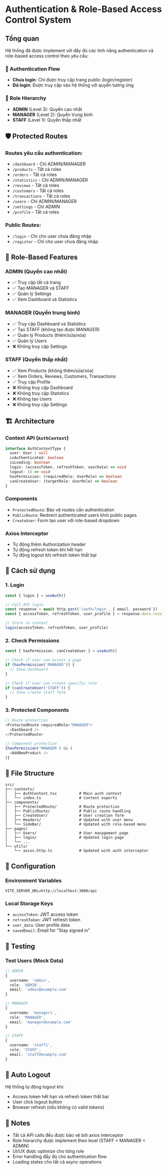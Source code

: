 # Authentication & Role-Based Access Control System

## Tổng quan

Hệ thống đã được implement với đầy đủ các tính năng authentication và role-based access control theo yêu cầu:

### 🔐 Authentication Flow
- **Chưa login**: Chỉ được truy cập trang public (login/register)
- **Đã login**: Được truy cập vào hệ thống với quyền tương ứng

### 👥 Role Hierarchy
- **ADMIN** (Level 3): Quyền cao nhất
- **MANAGER** (Level 2): Quyền trung bình  
- **STAFF** (Level 1): Quyền thấp nhất

## 🛡️ Protected Routes

### Routes yêu cầu authentication:
- `/dashboard` - Chỉ ADMIN/MANAGER
- `/products` - Tất cả roles
- `/orders` - Tất cả roles
- `/statistics` - Chỉ ADMIN/MANAGER
- `/reviews` - Tất cả roles
- `/customers` - Tất cả roles
- `/transactions` - Tất cả roles
- `/users` - Chỉ ADMIN/MANAGER
- `/settings` - Chỉ ADMIN
- `/profile` - Tất cả roles

### Public Routes:
- `/login` - Chỉ cho user chưa đăng nhập
- `/register` - Chỉ cho user chưa đăng nhập

## 🎯 Role-Based Features

### ADMIN (Quyền cao nhất)
- ✅ Truy cập tất cả trang
- ✅ Tạo MANAGER và STAFF
- ✅ Quản lý Settings
- ✅ Xem Dashboard và Statistics

### MANAGER (Quyền trung bình)
- ✅ Truy cập Dashboard và Statistics
- ✅ Tạo STAFF (không tạo được MANAGER)
- ✅ Quản lý Products (thêm/sửa/xóa)
- ✅ Quản lý Users
- ❌ Không truy cập Settings

### STAFF (Quyền thấp nhất)
- ✅ Xem Products (không thêm/sửa/xóa)
- ✅ Xem Orders, Reviews, Customers, Transactions
- ✅ Truy cập Profile
- ❌ Không truy cập Dashboard
- ❌ Không truy cập Statistics
- ❌ Không tạo Users
- ❌ Không truy cập Settings

## 🏗️ Architecture

### Context API (`AuthContext`)
```typescript
interface AuthContextType {
  user: User | null
  isAuthenticated: boolean
  isLoading: boolean
  login: (accessToken, refreshToken, userData) => void
  logout: () => void
  hasPermission: (requiredRole: UserRole) => boolean
  canCreateUser: (targetRole: UserRole) => boolean
}
```

### Components
- `ProtectedRoute`: Bảo vệ routes cần authentication
- `PublicRoute`: Redirect authenticated users khỏi public pages
- `CreateUser`: Form tạo user với role-based dropdown

### Axios Interceptor
- Tự động thêm Authorization header
- Tự động refresh token khi hết hạn
- Tự động logout khi refresh token thất bại

## 🚀 Cách sử dụng

### 1. Login
```typescript
const { login } = useAuth()

// Call API login
const response = await http.post('/auth/login', { email, password })
const { accessToken, refreshToken, user_profile } = response.data.result

// Store in context
login(accessToken, refreshToken, user_profile)
```

### 2. Check Permissions
```typescript
const { hasPermission, canCreateUser } = useAuth()

// Check if user can access a page
if (hasPermission('MANAGER')) {
  // Show dashboard
}

// Check if user can create specific role
if (canCreateUser('STAFF')) {
  // Show create staff form
}
```

### 3. Protected Components
```typescript
// Route protection
<ProtectedRoute requiredRole="MANAGER">
  <Dashboard />
</ProtectedRoute>

// Component protection
{hasPermission('MANAGER') && (
  <AddNewProduct />
)}
```

## 📁 File Structure

```
src/
├── contexts/
│   ├── AuthContext.tsx          # Main auth context
│   └── index.ts                 # Context exports
├── components/
│   ├── ProtectedRoute/          # Route protection
│   ├── PublicRoute/             # Public route handling
│   ├── CreateUser/              # User creation form
│   ├── Headers/                 # Updated with user menu
│   └── SideBar/                 # Updated with role-based menu
├── pages/
│   ├── Users/                   # User management page
│   ├── login/                   # Updated login page
│   └── ...
└── utils/
    └── axios.http.ts            # Updated with auth interceptor
```

## 🔧 Configuration

### Environment Variables
```env
VITE_SERVER_URL=http://localhost:3000/api
```

### Local Storage Keys
- `accessToken`: JWT access token
- `refreshToken`: JWT refresh token  
- `user_data`: User profile data
- `savedEmail`: Email for "Stay signed in"

## 🧪 Testing

### Test Users (Mock Data)
```typescript
// ADMIN
{
  username: 'admin',
  role: 'ADMIN',
  email: 'admin@example.com'
}

// MANAGER  
{
  username: 'manager1',
  role: 'MANAGER', 
  email: 'manager@example.com'
}

// STAFF
{
  username: 'staff1',
  role: 'STAFF',
  email: 'staff@example.com'
}
```

## 🔄 Auto Logout

Hệ thống tự động logout khi:
- Access token hết hạn và refresh token thất bại
- User click logout button
- Browser refresh (nếu không có valid tokens)

## 📝 Notes

- Tất cả API calls đều được bảo vệ bởi axios interceptor
- Role hierarchy được implement theo level (STAFF < MANAGER < ADMIN)
- UI/UX được optimize cho từng role
- Error handling đầy đủ cho authentication flow
- Loading states cho tất cả async operations




